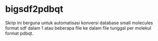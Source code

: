 # bigsdf2pdbqt
Skrip ini berguna untuk automatisasi konversi database small molecules format sdf dalam 1 atau beberapa file ke dalam file tunggal per molekul format pdbqt. 
